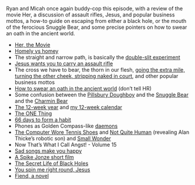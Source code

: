 Ryan and Micah once again buddy-cop this episode, with a review of the movie Her, a discussion of assault rifles, Jesus, and popular business mottos, a how-to guide on escaping from either a black hole, or the mouth of the ferocious Snuggle Bear, and some precise pointers on how to swear an oath in the ancient world.

- [Her, the Movie](http://www.herthemovie.com/)
- [Homely vs homey](http://grammarist.com/usage/homely-homey/)
- The straight and narrow path, is basically the [double-slit experiment](http://en.wikipedia.org/wiki/Double-slit_experiment)
- [Jesus wants you to carry an assault rifle](http://politicalblindspot.com/u-s-general-says-jesus-is-coming-back-with-an-ar-15-assault-rifle/)
- The cross we have to bear, the thorn in our flesh, [going the extra mile, turning the other cheek, stripping naked in court](http://www.cpt.org/files/BN%20-%20Jesus'%20Third%20Way.pdf), and other popular business mottos
- [How to swear an oath in the ancient world](http://www.gotquestions.org/hand-under-thigh.html) (don’t tell HR)
- Some confusion between the [Pillsbury Doughboy](http://www.youtube.com/watch?v=ynrsuuDZcCg) and the [Snuggle Bear](https://www.facebook.com/pages/The-snuggle-bear-from-the-laundry-detergent-is-so-cute-/337904030317) and the [Charmin Bear](http://www.charmin.com/meet-the-bears.aspx)
- [The 12-week year](http://12weekyear.com/) and [my 12-week calendar](http://micahredding.com/12weekyear/)
- [The ONE Thing](http://www.amazon.com/One-Thing-surprisingly-extraordinary-results-ebook/dp/B00C1BHQXK)
- [66 days to form a habit](http://newleafandcompany.com/how-long-does-it-take-to-form-a-new-habit/)
- Phones as Golden Compass-like [daemons](http://www.ign.com/articles/2007/11/14/the-golden-compass-what-are-daemons)
- [The Computer Wore Tennis Shoes](http://video.disney.com/watch/the-computer-wore-tennis-shoes-trailer-4be10fe54fc6742f7f3ce022) and [Not Quite Human](http://www.imdb.com/title/tt0093649/) (revealing Alan Thicke’s robotic son) and [Small Wonder](http://www.youtube.com/watch?v=go2mq3gs_3Y)
- Now That’s What I Call Angst! - Volume 15
- [Sad songs make you happy](http://www.popsci.com/science/article/2013-07/why-we-cant-help-love-sad-songs)
- [A Spike Jonze short film](http://www.youtube.com/watch?v=6OY1EXZt4ok)
- [The Secret Life of Black Holes](http://www.astro.cornell.edu/academics/courses/astro201/bh_structure.htm)
- [You spin me right round, Jesus](http://www.youtube.com/watch?v=aNvRo8gFx7A)
- [Fiend, a novel](http://www.amazon.com/Fiend-A-Novel-Peter-Stenson/dp/0770436315)